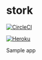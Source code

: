 # stork
[![CircleCI](https://circleci.com/gh/foobaar/stork.svg?style=svg)](https://circleci.com/gh/foobaar/stork)

[![Heroku](https://heroku-badge.herokuapp.com/?app=foobaar-stork)](https://dashboard.heroku.com/apps/foobaar-stork/)

Sample app
